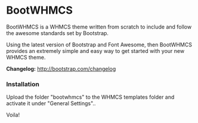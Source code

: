 BootWHMCS
=========

BootWHMCS is a WHMCS theme written from scratch to include and follow the awesome standards set by Bootstrap.

Using the latest version of Bootstrap and Font Awesome, then BootWHMCS provides an extremely simple and easy way to get started with your new WHMCS theme.

**Changelog:** http://bootstrap.com/changelog

### Installation
Upload the folder "bootwhmcs" to the WHMCS templates folder and activate it under "General Settings"..

Voila!
